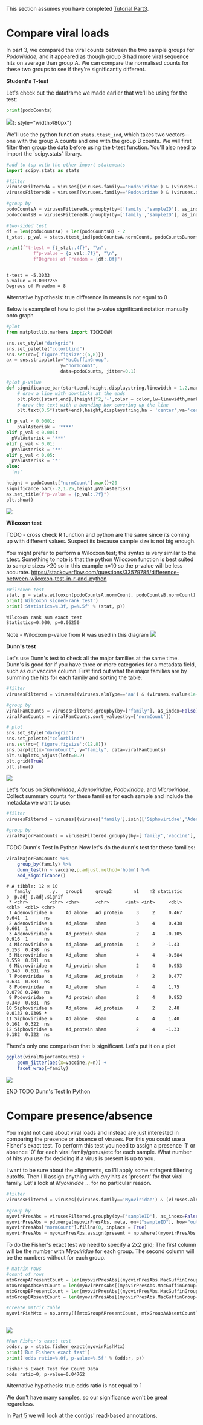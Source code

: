 This section assumes you have completed [Tutorial Part3](tutorialPt3.md).

# Compare viral loads

In part 3, we compared the viral counts between the two sample groups for _Podoviridae_,
and it appeared as though group B had more viral sequence hits on average than group A.
We can compare the normalised counts for these two groups to see if they're significantly different.

**Student's T-test**

Let's check out the dataframe we made earlier that we'll be using for the test:

```python
print(podoCounts)
```

![](img/pythonTutPodoCnts.png){: style="width:480px"}

We'll use the python function `stats.ttest_ind`, which takes two vectors--one with the 
group A counts and one with the group B counts.
We will first filter then group the data before using the t-test function. You'll also need to import the 'scipy.stats' library.

```python
#add to top with the other import statements
import scipy.stats as stats

#filter
virusesFilteredA = viruses[(viruses.family=='Podoviridae') & (viruses.alnType=='aa') & (viruses.evalue<1e-10) & (viruses.MacGuffinGroup == 'A')]
virusesFilteredB = viruses[(viruses.family=='Podoviridae') & (viruses.alnType=='aa') & (viruses.evalue<1e-10) & (viruses.MacGuffinGroup == 'B')]

#group by
podoCountsA = virusesFilteredA.groupby(by=['family','sampleID'], as_index=False)['normCount'].agg('sum')
podoCountsB = virusesFilteredB.groupby(by=['family','sampleID'], as_index=False)['normCount'].agg('sum')

#two-sided test
df = len(podoCountsA) + len(podoCountsB) - 2
t_stat, p_val = stats.ttest_ind(podoCountsA.normCount, podoCountsB.normCount, equal_var=True)

print(f"t-test = {t_stat:.4f}", "\n",
          f"p-value = {p_val:.7f}", "\n",
          f"Degrees of Freedom = {df:.0f}")
```

```text

t-test = -5.3033 
p-value = 0.0007255
Degrees of Freedom = 8

```
Alternative hypothesis: true difference in means is not equal to 0

Below is example of how to plot the p-value significant notation manually onto graph
```python
#plot
from matplotlib.markers import TICKDOWN

sns.set_style("darkgrid")
sns.set_palette("colorblind")
sns.set(rc={'figure.figsize':(6,8)})
ax = sns.stripplot(x="MacGuffinGroup",
                    y="normCount",
                    data=podoCounts, jitter=0.1)

#plot p-value
def significance_bar(start,end,height,displaystring,linewidth = 1.2,markersize = 8,boxpad  =0.3,fontsize = 15,color = 'k'):
    # draw a line with downticks at the ends
    plt.plot([start,end],[height]*2,'-',color = color,lw=linewidth,marker = TICKDOWN,markeredgewidth=linewidth,markersize = markersize)
    # draw the text with a bounding box covering up the line
    plt.text(0.5*(start+end),height,displaystring,ha = 'center',va='center',bbox=dict(facecolor='1.', edgecolor='none',boxstyle='Square,pad='+str(boxpad)),size = fontsize)

if p_val < 0.0001:
    pValAsterisk = '****'
elif p_val < 0.001:
  pValAsterisk = '***'
elif p_val < 0.01:
  pValAsterisk = '**'
elif p_val < 0.05:
  pValAsterisk = '*'
else:
  'ns'

height = podoCounts["normCount"].max()+20
significance_bar(-.2,1.25,height,pValAsterisk)
ax.set_title(f"p-value = {p_val:.7f}")
plt.show()

```

![](img/pythonTutPodoJitterTTest.png)

**Wilcoxon test**

TODO - cross check R function and python are the same since its
coming up with different values. Suspect its because sample size is not
big enough.

You might prefer to perform a Wilcoxon test; the syntax is very similar to the t.test.
Something to note is that the python Wilcoxon function is best suited to sample sizes >20
so in this example n=10 so the p-value will be less accurate.
https://stackoverflow.com/questions/33579785/difference-between-wilcoxon-test-in-r-and-python

```python
#Wilcoxon test
stat, p = stats.wilcoxon(podoCountsA.normCount, podoCountsB.normCount)
print('Wilcoxon signed-rank test')
print('Statistics=%.3f, p=%.5f' % (stat, p))
```

```text
Wilcoxon rank sum exact test
Statistics=0.000, p=0.06250
```
Note - Wilcoxon p-value from R was used in this diagram
![](img/tutePodoJitterWilc.png)

**Dunn's test**

Let's use Dunn's test to check all the major families at the same time.
Dunn's is good for if you have three or more categories for a metadata field, such as our vaccine column.
First find out what the major families are by summing the hits for each family and sorting the table.

```python
#filter
virusesFiltered = viruses[(viruses.alnType=='aa') & (viruses.evalue<1e-10)]

#group by
viralFamCounts = virusesFiltered.groupby(by=['family'], as_index=False)['normCount'].agg('sum')
viralFamCounts = viralFamCounts.sort_values(by=['normCount'])

# plot
sns.set_style("darkgrid")
sns.set_palette("colorblind")
sns.set(rc={'figure.figsize':(12,8)})
sns.barplot(x="normCount", y="family", data=viralFamCounts)
plt.subplots_adjust(left=0.2)
plt.grid(True)
plt.show()
```

![](img/pythonTutFamCnts.png)

Let's focus on _Siphoviridae_, _Adenoviridae_, _Podoviridae_, and _Microviridae_.
Collect summary counts for these families for each sample and include the metadata we want to use:

```python
#filter
virusesFiltered = viruses[(viruses['family'].isin(['Siphoviridae','Adenoviridae','Podoviridae','Microviridae'])) & (viruses.alnType=='aa') & (viruses.evalue<1e-10)]

#group by
viralMajorFamCounts = virusesFiltered.groupby(by=['family','vaccine'], as_index=False)['normCount'].agg('sum')

```
TODO Dunn's Test In Python
Now let's do the dunn's test for these families:

```R
viralMajorFamCounts %>% 
    group_by(family) %>% 
    dunn_test(n ~ vaccine,p.adjust.method='holm') %>% 
    add_significance()
```

```text
# A tibble: 12 × 10
   family       .y.   group1     group2        n1    n2 statistic      p  p.adj p.adj.signif
 * <chr>        <chr> <chr>      <chr>      <int> <int>     <dbl>  <dbl>  <dbl> <chr>       
 1 Adenoviridae n     Ad_alone   Ad_protein     3     2     0.467 0.641  1      ns          
 2 Adenoviridae n     Ad_alone   sham           3     4     0.438 0.661  1      ns          
 3 Adenoviridae n     Ad_protein sham           2     4    -0.105 0.916  1      ns          
 4 Microviridae n     Ad_alone   Ad_protein     4     2    -1.43  0.153  0.458  ns          
 5 Microviridae n     Ad_alone   sham           4     4    -0.584 0.559  0.681  ns          
 6 Microviridae n     Ad_protein sham           2     4     0.953 0.340  0.681  ns          
 7 Podoviridae  n     Ad_alone   Ad_protein     4     2     0.477 0.634  0.681  ns          
 8 Podoviridae  n     Ad_alone   sham           4     4     1.75  0.0798 0.240  ns          
 9 Podoviridae  n     Ad_protein sham           2     4     0.953 0.340  0.681  ns          
10 Siphoviridae n     Ad_alone   Ad_protein     4     2     2.48  0.0132 0.0395 *           
11 Siphoviridae n     Ad_alone   sham           4     4     1.40  0.161  0.322  ns          
12 Siphoviridae n     Ad_protein sham           2     4    -1.33  0.182  0.322  ns  
```

There's only one comparison that is significant.
Let's put it on a plot

```R
ggplot(viralMajorFamCounts) +
    geom_jitter(aes(x=vaccine,y=n)) +
    facet_wrap(~family)
```

![](img/tuteDunns.png)

END TODO Dunn's Test In Python

# Compare presence/absence

You might not care about viral loads and instead are just interested in comparing the presence or absence of viruses.
For this you could use a Fisher's exact test.
To perform this test you need to assign a presence '1' or absence '0' for each viral family/genus/etc for each sample.
What number of hits you use for deciding if a virus is present is up to you.

I want to be sure about the alignments, so I'll apply some stringent filtering cutoffs.
Then I'll assign anything with _any_ hits as 'present' for that viral family.
Let's look at _Myoviridae_ ... for no particular reason.
 
```python
#filter
virusesFiltered = viruses[(viruses.family=='Myoviridae') & (viruses.alnType=='aa') & (viruses.evalue<1e-30) & (viruses.alnlen>150) & (viruses.pident>75)]

#group by
myovirPresAbs = virusesFiltered.groupby(by=['sampleID'], as_index=False, dropna=False)['normCount'].agg('sum')
myovirPresAbs = pd.merge(myovirPresAbs, meta, on=["sampleID"], how="outer")
myovirPresAbs["normCount"].fillna(0, inplace = True)
myovirPresAbs = myovirPresAbs.assign(present = np.where((myovirPresAbs.normCount>0),1,0))
```

To do the Fisher's exact test we need to specify a 2x2 grid;
The first column will be the number with _Myoviridae_ for each group.
The second column will be the numbers without for each group.

```python
# matrix rows
#count of rows
mtxGroupAPresentCount = len(myovirPresAbs[(myovirPresAbs.MacGuffinGroup=='A') & (myovirPresAbs.present == 1)])
mtxGroupAAbsentCount = len(myovirPresAbs[(myovirPresAbs.MacGuffinGroup=='A') & (myovirPresAbs.present == 0)])
mtxGroupBPresentCount = len(myovirPresAbs[(myovirPresAbs.MacGuffinGroup=='B') & (myovirPresAbs.present == 1)])
mtxGroupBAbsentCount = len(myovirPresAbs[(myovirPresAbs.MacGuffinGroup=='B') & (myovirPresAbs.present == 0)])

#create matrix table
myovirFishMtx = np.array([[mtxGroupAPresentCount, mtxGroupAAbsentCount], [mtxGroupBPresentCount, mtxGroupBAbsentCount]])



```

![](img/tuteFishMtx.png)

```python
#Run Fisher's exact test
oddsr, p = stats.fisher_exact(myovirFishMtx)
print('Run Fishers exact test')
print('odds ratio=%.0f, p-value=%.5f' % (oddsr, p))
```

```text
Fisher's Exact Test for Count Data
odds ratio=0, p-value=0.04762
```

Alternative hypothesis: true odds ratio is not equal to 1

We don't have many samples, so our significance won't be great regardless.

In [Part 5](tutorialPt5.md) we will look at the contigs' read-based annotations.